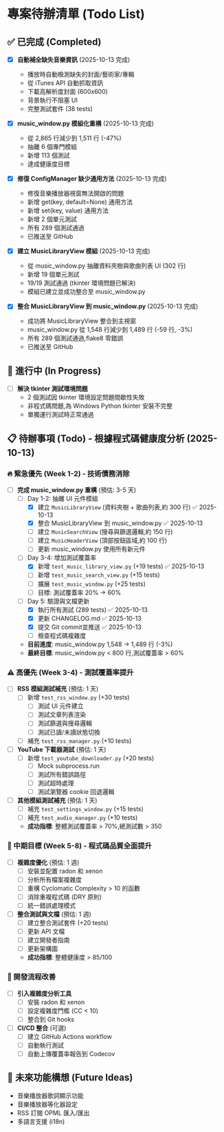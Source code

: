 # 專案待辦清單 (Todo List)

## ✅ 已完成 (Completed)
- [x] **自動補全缺失音樂資訊** (2025-10-13 完成)
  - 播放時自動檢測缺失的封面/藝術家/專輯
  - 從 iTunes API 自動抓取資訊
  - 下載高解析度封面 (600x600)
  - 背景執行不阻塞 UI
  - 完整測試套件 (38 tests)

- [x] **music_window.py 模組化重構** (2025-10-13 完成)
  - 從 2,865 行減少到 1,511 行 (-47%)
  - 抽離 6 個專門模組
  - 新增 113 個測試
  - 達成健康度目標

- [x] **修復 ConfigManager 缺少通用方法** (2025-10-13 完成)
  - 修復音樂播放器視窗無法開啟的問題
  - 新增 get(key, default=None) 通用方法
  - 新增 set(key, value) 通用方法
  - 新增 2 個單元測試
  - 所有 289 個測試通過
  - 已推送至 GitHub

- [x] **建立 MusicLibraryView 模組** (2025-10-13 完成)
  - 從 music_window.py 抽離資料夾樹與歌曲列表 UI (302 行)
  - 新增 19 個單元測試
  - 19/19 測試通過 (tkinter 環境問題已解決)
  - 模組已建立並成功整合至 music_window.py

- [x] **整合 MusicLibraryView 到 music_window.py** (2025-10-13 完成)
  - 成功將 MusicLibraryView 整合到主視窗
  - music_window.py 從 1,548 行減少到 1,489 行 (-59 行, -3%)
  - 所有 289 個測試通過,flake8 零錯誤
  - 已推送至 GitHub

## 🚧 進行中 (In Progress)
- [ ] **解決 tkinter 測試環境問題**
  - 2 個測試因 tkinter 環境設定問題間歇性失敗
  - 非程式碼問題,為 Windows Python tkinter 安裝不完整
  - 單獨運行測試時正常通過

## 📋 待辦事項 (Todo) - 根據程式碼健康度分析 (2025-10-13)

### 🔥 緊急優先 (Week 1-2) - 技術債務消除
- [ ] **完成 music_window.py 重構** (預估: 3-5 天)
  - [ ] Day 1-2: 抽離 UI 元件模組
    - [x] 建立 `MusicLibraryView` (資料夾樹 + 歌曲列表,約 300 行) ✅ 2025-10-13
    - [x] 整合 MusicLibraryView 到 music_window.py ✅ 2025-10-13
    - [ ] 建立 `MusicSearchView` (搜尋與篩選邏輯,約 150 行)
    - [ ] 建立 `MusicHeaderView` (頂部按鈕區域,約 100 行)
    - [ ] 更新 music_window.py 使用所有新元件
  - [ ] Day 3-4: 增加測試覆蓋率
    - [x] 新增 `test_music_library_view.py` (+19 tests) ✅ 2025-10-13
    - [ ] 新增 `test_music_search_view.py` (+15 tests)
    - [ ] 擴展 `test_music_window.py` (+25 tests)
    - [ ] 目標: 測試覆蓋率 20% → 60%
  - [ ] Day 5: 驗證與文檔更新
    - [x] 執行所有測試 (289 tests) ✅ 2025-10-13
    - [x] 更新 CHANGELOG.md ✅ 2025-10-13
    - [x] 提交 Git commit並推送 ✅ 2025-10-13
    - [ ] 檢查程式碼複雜度
  - **目前進度**: music_window.py 1,548 → 1,489 行 (-3%)
  - **最終目標**: music_window.py < 800 行,測試覆蓋率 > 60%

### ⚠️ 高優先 (Week 3-4) - 測試覆蓋率提升
- [ ] **RSS 模組測試補充** (預估: 1 天)
  - [ ] 新增 `test_rss_window.py` (+30 tests)
    - [ ] 測試 UI 元件建立
    - [ ] 測試文章列表渲染
    - [ ] 測試篩選與搜尋邏輯
    - [ ] 測試已讀/未讀狀態切換
  - [ ] 補充 `test_rss_manager.py` (+10 tests)

- [ ] **YouTube 下載器測試** (預估: 1 天)
  - [ ] 新增 `test_youtube_downloader.py` (+20 tests)
    - [ ] Mock subprocess.run
    - [ ] 測試所有錯誤路徑
    - [ ] 測試超時處理
    - [ ] 測試瀏覽器 cookie 回退邏輯

- [ ] **其他模組測試補充** (預估: 1 天)
  - [ ] 補充 `test_settings_window.py` (+15 tests)
  - [ ] 補充 `test_audio_manager.py` (+10 tests)
  - **成功指標**: 整體測試覆蓋率 > 70%,總測試數 > 350

### 🎯 中期目標 (Week 5-8) - 程式碼品質全面提升
- [ ] **複雜度優化** (預估: 1 週)
  - [ ] 安裝並配置 radon 和 xenon
  - [ ] 分析所有檔案複雜度
  - [ ] 重構 Cyclomatic Complexity > 10 的函數
  - [ ] 消除重複程式碼 (DRY 原則)
  - [ ] 統一錯誤處理模式

- [ ] **整合測試與文檔** (預估: 1 週)
  - [ ] 建立整合測試套件 (+20 tests)
  - [ ] 更新 API 文檔
  - [ ] 建立開發者指南
  - [ ] 更新架構圖
  - **成功指標**: 整體健康度 > 85/100

### 🔧 開發流程改善
- [ ] **引入複雜度分析工具**
  - [ ] 安裝 radon 和 xenon
  - [ ] 設定複雜度門檻 (CC < 10)
  - [ ] 整合到 Git hooks

- [ ] **CI/CD 整合** (可選)
  - [ ] 建立 GitHub Actions workflow
  - [ ] 自動執行測試
  - [ ] 自動上傳覆蓋率報告到 Codecov

## 🔮 未來功能構想 (Future Ideas)
<!-- 在此新增未來想要實作的功能 -->
- 音樂播放器歌詞顯示功能
- 音樂播放器等化器設定
- RSS 訂閱 OPML 匯入/匯出
- 多語言支援 (i18n)